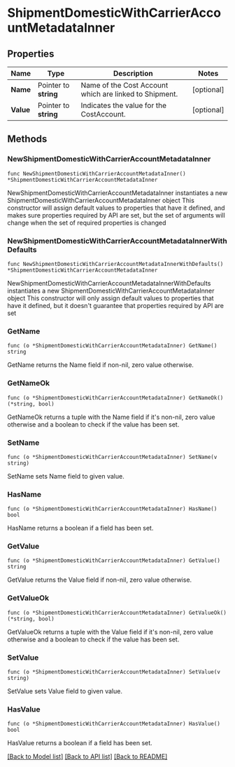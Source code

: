# ShipmentDomesticWithCarrierAccountMetadataInner

## Properties

Name | Type | Description | Notes
------------ | ------------- | ------------- | -------------
**Name** | Pointer to **string** | Name of the Cost Account which are linked to Shipment. | [optional] 
**Value** | Pointer to **string** | Indicates the value for the CostAccount. | [optional] 

## Methods

### NewShipmentDomesticWithCarrierAccountMetadataInner

`func NewShipmentDomesticWithCarrierAccountMetadataInner() *ShipmentDomesticWithCarrierAccountMetadataInner`

NewShipmentDomesticWithCarrierAccountMetadataInner instantiates a new ShipmentDomesticWithCarrierAccountMetadataInner object
This constructor will assign default values to properties that have it defined,
and makes sure properties required by API are set, but the set of arguments
will change when the set of required properties is changed

### NewShipmentDomesticWithCarrierAccountMetadataInnerWithDefaults

`func NewShipmentDomesticWithCarrierAccountMetadataInnerWithDefaults() *ShipmentDomesticWithCarrierAccountMetadataInner`

NewShipmentDomesticWithCarrierAccountMetadataInnerWithDefaults instantiates a new ShipmentDomesticWithCarrierAccountMetadataInner object
This constructor will only assign default values to properties that have it defined,
but it doesn't guarantee that properties required by API are set

### GetName

`func (o *ShipmentDomesticWithCarrierAccountMetadataInner) GetName() string`

GetName returns the Name field if non-nil, zero value otherwise.

### GetNameOk

`func (o *ShipmentDomesticWithCarrierAccountMetadataInner) GetNameOk() (*string, bool)`

GetNameOk returns a tuple with the Name field if it's non-nil, zero value otherwise
and a boolean to check if the value has been set.

### SetName

`func (o *ShipmentDomesticWithCarrierAccountMetadataInner) SetName(v string)`

SetName sets Name field to given value.

### HasName

`func (o *ShipmentDomesticWithCarrierAccountMetadataInner) HasName() bool`

HasName returns a boolean if a field has been set.

### GetValue

`func (o *ShipmentDomesticWithCarrierAccountMetadataInner) GetValue() string`

GetValue returns the Value field if non-nil, zero value otherwise.

### GetValueOk

`func (o *ShipmentDomesticWithCarrierAccountMetadataInner) GetValueOk() (*string, bool)`

GetValueOk returns a tuple with the Value field if it's non-nil, zero value otherwise
and a boolean to check if the value has been set.

### SetValue

`func (o *ShipmentDomesticWithCarrierAccountMetadataInner) SetValue(v string)`

SetValue sets Value field to given value.

### HasValue

`func (o *ShipmentDomesticWithCarrierAccountMetadataInner) HasValue() bool`

HasValue returns a boolean if a field has been set.


[[Back to Model list]](../README.md#documentation-for-models) [[Back to API list]](../README.md#documentation-for-api-endpoints) [[Back to README]](../README.md)


